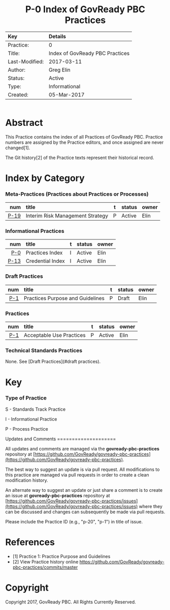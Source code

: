 
<header>

P-0 Index of GovReady PBC Practices
===================================

| Key            | Details                                                                          |
|:---------------|:---------------------------------------------------------------------------------|
| Practice:      | 0                                                                                |
| Title:         | Index of GovReady PBC Practices                                                  |
| Last-Modified: | 2017-03-11                                                                       |
| Author:        | Greg Elin <gregelin at govready.com>                                             |
| Status:        | Active                                                                           |
| Type:          | Informational                                                                    |
| Created:       | 05-Mar-2017                                                                      |

</header>

<main>

Abstract
========

This Practice contains the index of all Practices of GovReady PBC.
Practice numbers are assigned by the Practice editors, and once assigned are never changed[1].

The Git history[2] of the Practice texts represent their historical record.

Index by Category
=================

### Meta-Practices (Practices about Practices or Processes)

| num                                | title                                    | t | status            | owner                      |
|-----------------------------------:|:-----------------------------------------|---|-------------------|----------------------------|
|   [P-19](practices/p-0019.md)      | Interim Risk Management Strategy         | P | Active            | Elin                       |


### Informational Practices

| num                                | title                                    | t | status            | owner                      |
|-----------------------------------:|:-----------------------------------------|---|-------------------|----------------------------|
|    [P-0](practices/p-0000.md)      | Practices Index                          | I | Active            | Elin                       |
|   [P-13](practices/p-0013.md)      | Credential Index                         | I | Active            | Elin                       |


### Draft Practices

| num                                | title                                    | t | status            | owner                      |
|-----------------------------------:|:-----------------------------------------|---|-------------------|----------------------------|
|    [P-1](practices/p-0001.md)      | Practices Purpose and Guidelines         | P | Draft             | Elin                       |


### Practices

| num                                | title                                    | t | status            | owner                      |
|-----------------------------------:|:-----------------------------------------|---|:------------------|:---------------------------|
|    [P-1](practices/p-0020.md)                | Acceptable Use Practices                 | P | Active            | Elin                       |



### Technical Standards Practices

None. See [Draft Practices](#draft practices).

Key
===

### Type of Practice

S - Standards Track Practice

I - Informational Practice

P - Process Practice

</main>

<footer>
Updates and Comments
====================

All updates and comments are managed via the **govready-pbc-practices** repository at [https://github.com/GovReady/govready-pbc-practices](https://github.com/GovReady/govready-pbc-practices).

The best way to suggest an update is via pull request. All modifications to this practice are managed via pull requests in order to create a clean modification history.

An alternate way to suggest an update or just share a comment is to create an issue at **govready-pbc-practices** repository at [https://github.com/GovReady/govready-pbc-practices/issues](https://github.com/GovReady/govready-pbc-practices/issues) where they can be discussed and changes can subsequently be made via pull requests.

Please include the Practice ID (e.g., "p-20", "p-1") in title of issue.


References
==========

  - [1] Practice 1: Practice Purpose and Guidelines
  - [2] View Practice history online https://github.com/GovReady/govready-pbc-practices/commits/master


Copyright
=========

Copyright 2017, GovReady PBC. All Rights Currently Reserved.

</footer>
